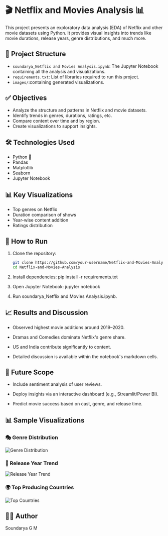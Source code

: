 # 🎬 Netflix and Movies Analysis 📊

This project presents an exploratory data analysis (EDA) of Netflix and other movie datasets using Python. It provides visual insights into trends like movie durations, release years, genre distributions, and much more.

## 📁 Project Structure

- `soundarya_Netflix and Movies Analysis.ipynb`: The Jupyter Notebook containing all the analysis and visualizations.
- `requirements.txt`: List of libraries required to run this project.
- `images/`:containing generated visualizations.

## ✅ Objectives

- Analyze the structure and patterns in Netflix and movie datasets.
- Identify trends in genres, durations, ratings, etc.
- Compare content over time and by region.
- Create visualizations to support insights.

## 🛠️ Technologies Used

- Python 🐍
- Pandas
- Matplotlib
- Seaborn
- Jupyter Notebook

## 📊 Key Visualizations

- Top genres on Netflix
- Duration comparison of shows
- Year-wise content addition
- Ratings distribution

## 📌 How to Run

1. Clone the repository:
   ```bash
   git clone https://github.com/your-username/Netflix-and-Movies-Analysis.git
   cd Netflix-and-Movies-Analysis

2. Install dependencies:
   pip install -r requirements.txt

3. Open Jupyter Notebook:
   jupyter notebook
   
4. Run soundarya_Netflix and Movies Analysis.ipynb.

 ##  📈 Results and Discussion
  - Observed highest movie additions around 2019–2020.

  - Dramas and Comedies dominate Netflix's genre share.

  - US and India contribute significantly to content.

  - Detailed discussion is available within the notebook's markdown cells.

##  🔮 Future Scope
  - Include sentiment analysis of user reviews.

  - Deploy insights via an interactive dashboard (e.g., Streamlit/Power BI).

  - Predict movie success based on cast, genre, and release time.

## 📊 Sample Visualizations

### 🎭 Genre Distribution
![Genre Distribution](images/genre_distribution.png)

### 📅 Release Year Trend
![Release Year Trend](images/release_year_trend.png)

### 🌍 Top Producing Countries
![Top Countries](images/top_countries.png)


## 👩‍💻 Author

   Soundarya G M
  

   
